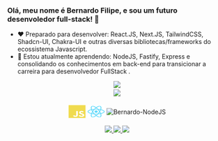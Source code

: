 ### Olá, meu nome é Bernardo Filipe, e sou um futuro desenvoledor full-stack! 👋
- ❤️ Preparado para desenvolver: React.JS, Next.JS, TailwindCSS, Shadcn-UI, Chakra-UI e outras diversas bibliotecas/frameworks do ecossistema Javascript.
- 🌱 Estou atualmente aprendendo: NodeJS, Fastify, Express e consolidando os conhecimentos em back-end para transicionar a carreira para desenvolvedor FullStack .

<div align='center'>
<img height="180em" src="https://streak-stats.demolab.com?user=bernardoFOFG&theme=codestackr&hide_border=true&border_radius=8&locale=pt_BR&date_format=j%20M%5B%20Y%5D](https://streak-stats.demolab.com?user=bernardoFOFG&theme=codestackr&hide_border=true&locale=pt_BR&date_format=j%20M%5B%20Y%5D"/>
<div>
 <img height="240em" src="https://github-readme-stats.vercel.app/api/top-langs/?username=BernardoFOFG&layout=compact&langs_count=7&theme=codeSTACKr"/>
  </div>
</div>

  <div style="display: inline_block" align="center"><br>
  <img align="center" alt="Bernardo-Js" height="30" width="40" src="https://raw.githubusercontent.com/devicons/devicon/master/icons/javascript/javascript-plain.svg">
  <img align="center" alt="Bernardo-React" height="30" width="40" src="https://raw.githubusercontent.com/devicons/devicon/master/icons/react/react-original.svg">
  <img align="center" alt="Bernardo-NodeJS" height="30" width="40" src="https://cdn.jsdelivr.net/gh/devicons/devicon/icons/nodejs/nodejs-original.svg" />
</div>
  <br>
<div align="center">
  <a href="https://instagram.com/BernardoFOFG" target="_blank">
    <img src="https://img.shields.io/badge/-Instagram-%23E4405F?style=for-the-badge&logo=instagram&logoColor=white" target="_blank">
  </a> 
  <a href = "mailto:bernardofofg@gmail.com">
    <img src="https://img.shields.io/badge/-Gmail-%23333?style=for-the-badge&logo=gmail&logoColor=white" target="_blank">
  </a>
  <a href="https://www.linkedin.com/in/bernardofofg" target="_blank">
    <img src="https://img.shields.io/badge/-LinkedIn-%230077B5?style=for-the-badge&logo=linkedin&logoColor=white" target="_blank">
  </a>
  </div>
